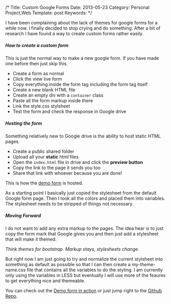 /*
Title: Custom Google Forms
Date: 2013-05-23
Category: Personal Project,Web
Template: post
Keywords: 
*/

I have been complaining about the lack of themes for google forms for a
while now. I finally decided to stop crying and do something. After a
bit of research I have found a way to create custom forms rather easily.

##### How to create a custom form

This is just the normal way to make a new google form. If you have made
one before then just skip this.

-   Create a form as normal
-   Click the view live form
-   Copy everything inside the form tag including the form tag itself
-   Create a new blank HTML file
-   Create an empty div with a `container` class
-   Paste all the form markup inside there
-   Link the style.css stylsheet
-   Test the form and check the response in Google drive

##### Hosting the form

Something relatively new to Google drive is the ability to host static
HTML pages.

-   Create a public shared folder
-   Upload all your **static** html files
-   Open the `index.html` file in drive and click the **preview button**
-   Copy the link to the page it sends you too
-   Share that link with whoever because you are done!

This is how the [demo
form](https://googledrive.com/host/0B3SHb_huRFdyNENfQjVzSGpIOFU/index.html)
is hosted.

As a starting point I basically just copied the stylesheet from the
default Google form page. Then I took all the colors and placed them
into variables. The stylesheet needs to be stripped of things not
necessary.

##### Moving Forward

I do not want to add any extra markup to the pages. The idea hear is to
just copy the form mark that Google gives you and then just add a
stylesheet that will make it themed.

*Think themes for bootstrap. Markup stays, stylesheets change.*

But right now I am just going to try and normalize the current stylsheet
into something as default as possible so that I can then create a
my-theme-name.css file that contains all the variables to do the
styling. I am currently only using the variables in LESS but eventually
I will use more of the feaures to get everything nice and themeable.

You can check out the [Demo form in
action](https://googledrive.com/host/0B3SHb_huRFdyNENfQjVzSGpIOFU/index.html)
or just jump right to the [Github
Repo](https://github.com/james2doyle/google-form-styling "james2doyle/google-form-styling").
